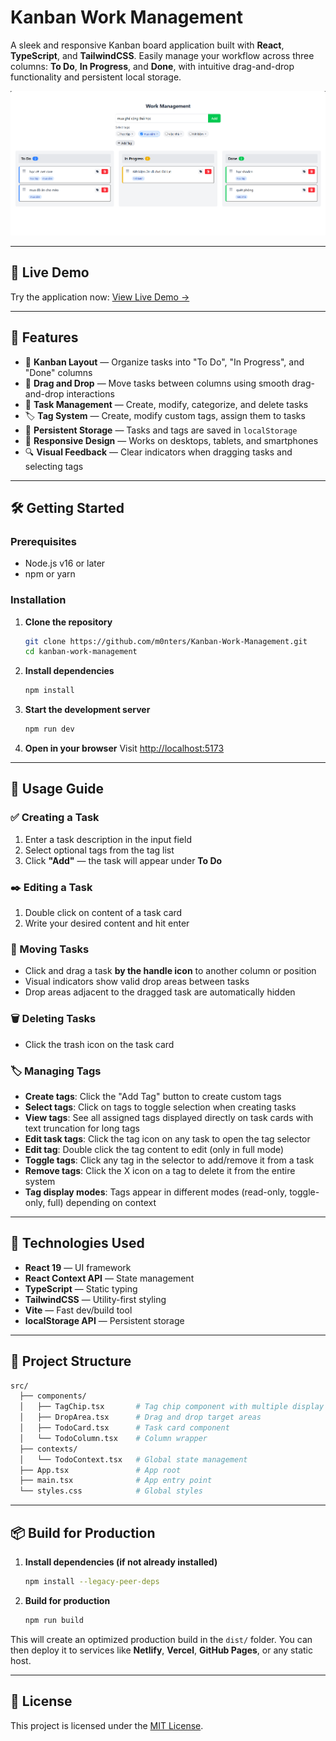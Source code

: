# Kanban Work Management

A sleek and responsive Kanban board application built with **React**, **TypeScript**, and **TailwindCSS**. Easily manage your workflow across three columns: **To Do**, **In Progress**, and **Done**, with intuitive drag-and-drop functionality and persistent local storage.

![Kanban Board Screenshot](preview.png)

---

## 🔗 Live Demo

Try the application now: [View Live Demo →](https://kanban-work-management.vercel.app/)

---

## 🚀 Features

- 🧩 **Kanban Layout** — Organize tasks into "To Do", "In Progress", and "Done" columns
- 🎯 **Drag and Drop** — Move tasks between columns using smooth drag-and-drop interactions
- 📝 **Task Management** — Create, modify, categorize, and delete tasks
- 🏷️ **Tag System** — Create, modify custom tags, assign them to tasks
- 💾 **Persistent Storage** — Tasks and tags are saved in `localStorage`
- 📱 **Responsive Design** — Works on desktops, tablets, and smartphones
- 🔍 **Visual Feedback** — Clear indicators when dragging tasks and selecting tags

---

## 🛠️ Getting Started

### Prerequisites

- Node.js v16 or later
- npm or yarn

### Installation

1. **Clone the repository**

   ```bash
   git clone https://github.com/m0nters/Kanban-Work-Management.git
   cd kanban-work-management
   ```

2. **Install dependencies**

   ```bash
   npm install
   ```

3. **Start the development server**

   ```bash
   npm run dev
   ```

4. **Open in your browser**
   Visit [http://localhost:5173](http://localhost:5173)

---

## 📖 Usage Guide

### ✅ Creating a Task

1. Enter a task description in the input field
2. Select optional tags from the tag list
3. Click **"Add"** — the task will appear under **To Do**

### ✒️ Editing a Task

1. Double click on content of a task card
2. Write your desired content and hit enter

### 🔄 Moving Tasks

- Click and drag a task **by the handle icon** to another column or position
- Visual indicators show valid drop areas between tasks
- Drop areas adjacent to the dragged task are automatically hidden

### 🗑️ Deleting Tasks

- Click the trash icon on the task card

### 🏷️ Managing Tags

- **Create tags**: Click the "Add Tag" button to create custom tags
- **Select tags**: Click on tags to toggle selection when creating tasks
- **View tags**: See all assigned tags displayed directly on task cards with text truncation for long tags
- **Edit task tags**: Click the tag icon on any task to open the tag selector
- **Edit tag**: Double click the tag content to edit (only in full mode)
- **Toggle tags**: Click any tag in the selector to add/remove it from a task
- **Remove tags**: Click the X icon on a tag to delete it from the entire system
- **Tag display modes**: Tags appear in different modes (read-only, toggle-only, full) depending on context

---

## 🧰 Technologies Used

- **React 19** — UI framework
- **React Context API** — State management
- **TypeScript** — Static typing
- **TailwindCSS** — Utility-first styling
- **Vite** — Fast dev/build tool
- **localStorage API** — Persistent storage

---

## 📁 Project Structure

```bash
src/
  ├── components/
  │   ├── TagChip.tsx       # Tag chip component with multiple display modes
  │   ├── DropArea.tsx      # Drag and drop target areas
  │   ├── TodoCard.tsx      # Task card component
  │   └── TodoColumn.tsx    # Column wrapper
  ├── contexts/
  │   └── TodoContext.tsx   # Global state management
  ├── App.tsx               # App root
  ├── main.tsx              # App entry point
  └── styles.css            # Global styles
```

---

## 📦 Build for Production

1. **Install dependencies (if not already installed)**

   ```bash
   npm install --legacy-peer-deps
   ```

2. **Build for production**

   ```bash
   npm run build
   ```

This will create an optimized production build in the `dist/` folder. You can then deploy it to services like **Netlify**, **Vercel**, **GitHub Pages**, or any static host.

---

## 📄 License

This project is licensed under the [MIT License](LICENSE).
